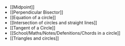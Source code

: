 - [[Midpoint]]
- [[Perpendicular Bisector]]
- [[Equation of a circle]]
- [[Intersection of circles and straight lines]]
- [[Tangent of a Circle]]
- [[School/Maths/Notes/Defenitions/Chords in a circle]]
- [[Triangles and circles]]